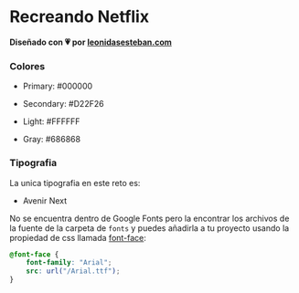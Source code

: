# Recreando Netflix

**Diseñado con 💗 por [leonidasesteban.com](https://leonidasesteban.com/)**

### Colores

<!-- Negro -->

-   Primary: #000000
<!-- Rojo -->
-   Secondary: #D22F26
<!-- Blanco -->
-   Light: #FFFFFF
<!-- Gris -->
-   Gray: #686868

### Tipografia

La unica tipografia en este reto es:

-   Avenir Next

No se encuentra dentro de Google Fonts pero la encontrar los archivos de la fuente de la carpeta de `fonts` y puedes añadirla a tu proyecto usando la propiedad de css llamada [font-face](https://developer.mozilla.org/es/docs/Web/CSS/@font-face):

```css
@font-face {
    font-family: "Arial";
    src: url("/Arial.ttf");
}
```
